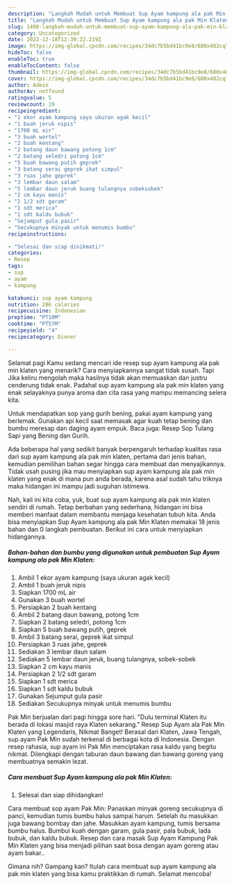 ```yaml
---
description: "Langkah Mudah untuk Membuat Sup Ayam kampung ala pak Min Klaten yang Enak, Buat Buka Puasa Lezat Sekali"
title: "Langkah Mudah untuk Membuat Sup Ayam kampung ala pak Min Klaten yang Enak, Buat Buka Puasa Lezat Sekali"
slug: 1498-langkah-mudah-untuk-membuat-sup-ayam-kampung-ala-pak-min-klaten-yang-enak-buat-buka-puasa-lezat-sekali
category: Uncategorized
date: 2022-12-18T12:39:22.219Z
image: https://img-global.cpcdn.com/recipes/34dc7b5bd41bc9e8/680x482cq70/sup-ayam-kampung-ala-pak-min-klaten-foto-resep-utama.jpg
hideToc: false
enableToc: true
enableTocContent: false
thumbnail: https://img-global.cpcdn.com/recipes/34dc7b5bd41bc9e8/680x482cq70/sup-ayam-kampung-ala-pak-min-klaten-foto-resep-utama.jpg
cover: https://img-global.cpcdn.com/recipes/34dc7b5bd41bc9e8/680x482cq70/sup-ayam-kampung-ala-pak-min-klaten-foto-resep-utama.jpg
author: Admin
authorAv: notfound
ratingvalue: 5
reviewcount: 19
recipeingredient:
- "1 ekor ayam kampung saya ukuran agak kecil"
- "1 buah jeruk nipis"
- "1700 mL air"
- "3 buah wortel"
- "2 buah kentang"
- "2 batang daun bawang potong 1cm"
- "2 batang seledri potong 1cm"
- "5 buah bawang putih geprek"
- "3 batang serai geprek ikat simpul"
- "3 ruas jahe geprek"
- "3 lembar daun salam"
- "5 lembar daun jeruk buang tulangnya sobeksobek"
- "2 cm kayu manis"
- "2 1/2 sdt garam"
- "1 sdt merica"
- "1 sdt kaldu bubuk"
- "Sejumput gula pasir"
- "Secukupnya minyak untuk menumis bumbu"
recipeinstructions:

- "Selesai dan siap dinikmati!"
categories:
- Resep
tags:
- sup
- ayam
- kampung

katakunci: sup ayam kampung 
nutrition: 286 calories
recipecuisine: Indonesian
preptime: "PT10M"
cooktime: "PT57M"
recipeyield: "4"
recipecategory: Dinner

---
```



Selamat pagi Kamu sedang mencari ide resep sup ayam kampung ala pak min klaten yang menarik? Cara menyiapkannya sangat tidak susah. Tapi Jika keliru mengolah maka hasilnya tidak akan memuaskan dan justru cenderung tidak enak. Padahal sup ayam kampung ala pak min klaten yang enak selayaknya punya aroma dan cita rasa yang mampu memancing selera kita.


Untuk mendapatkan sop yang gurih bening, pakai ayam kampung yang berlemak. Gunakan api kecil saat memasak agar kuah tetap bening dan bumbu meresap dan daging ayam empuk. Baca juga: Resep Sop Tulang Sapi yang Bening dan Gurih.

Ada beberapa hal yang sedikit banyak berpengaruh terhadap kualitas rasa dari sup ayam kampung ala pak min klaten, pertama dari jenis bahan, kemudian pemilihan bahan segar hingga cara membuat dan menyajikannya. Tidak usah pusing jika mau menyiapkan sup ayam kampung ala pak min klaten yang enak di mana pun anda berada, karena asal sudah tahu triknya maka hidangan ini mampu jadi suguhan istimewa.


Nah, kali ini kita coba, yuk, buat sup ayam kampung ala pak min klaten sendiri di rumah. Tetap berbahan yang sederhana, hidangan ini bisa memberi manfaat dalam membantu menjaga kesehatan tubuh kita. Anda bisa menyiapkan Sup Ayam kampung ala pak Min Klaten memakai 18 jenis bahan dan 0 langkah pembuatan. Berikut ini cara untuk menyiapkan hidangannya.

<!--inarticleads1-->

##### Bahan-bahan dan bumbu yang digunakan untuk pembuatan Sup Ayam kampung ala pak Min Klaten:

1. Ambil 1 ekor ayam kampung (saya ukuran agak kecil)
1. Ambil 1 buah jeruk nipis
1. Siapkan 1700 mL air
1. Gunakan 3 buah wortel
1. Persiapkan 2 buah kentang
1. Ambil 2 batang daun bawang, potong 1cm
1. Siapkan 2 batang seledri, potong 1cm
1. Siapkan 5 buah bawang putih, geprek
1. Ambil 3 batang serai, geprek ikat simpul
1. Persiapkan 3 ruas jahe, geprek
1. Sediakan 3 lembar daun salam
1. Sediakan 5 lembar daun jeruk, buang tulangnya, sobek-sobek
1. Siapkan 2 cm kayu manis
1. Persiapkan 2 1/2 sdt garam
1. Siapkan 1 sdt merica
1. Siapkan 1 sdt kaldu bubuk
1. Gunakan Sejumput gula pasir
1. Sediakan Secukupnya minyak untuk menumis bumbu


Pak Min berjualan dari pagi hingga sore hari. &#34;Dulu terminal Klaten itu berada di lokasi masjid raya Klaten sekarang.&#34; Resep Sup Ayam ala Pak Min Klaten yang Legendaris, Nikmat Banget! Berasal dari Klaten, Jawa Tengah, sup ayam Pak Min sudah terkenal di berbagai kota di Indonesia. Dengan resep rahasia, sup ayam ini Pak Min menciptakan rasa kaldu yang begitu nikmat. Dilengkapi dengan taburan daun bawang dan bawang goreng yang membuatnya semakin lezat. 

<!--inarticleads2-->

##### Cara membuat Sup Ayam kampung ala pak Min Klaten:


1. Selesai dan siap dihidangkan!

Cara membuat sop ayam Pak Min: Panaskan minyak goreng secukupnya di panci, kemudian tumis bumbu halus sampai harum. Setelah itu masukkan juga bawang bombay dan jahe. Masukkan ayam kampung, tumis bersama bumbu halus. Bumbui kuah dengan garam, gula pasir, pala bubuk, lada bubuk, dan kaldu bubuk. Resep dan cara masak Sup Ayam Kampung Pak Min Klaten yang bisa menjadi pilihan saat bosa dengan ayam goreng atau ayam bakar.. 

Gimana nih? Gampang kan? Itulah cara membuat sup ayam kampung ala pak min klaten yang bisa kamu praktikkan di rumah. Selamat mencoba!
